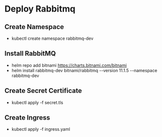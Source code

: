 # Deploy Rabbitmq

## Create Namespace

- kubectl create namespace rabbitmq-dev

## Install RabbitMQ

- helm repo add bitnami https://charts.bitnami.com/bitnami
- helm install rabbitmq-dev bitnami/rabbitmq --version 11.1.5 --namespace rabbitmq-dev

## Create Secret Certificate

- kubectl apply -f secret.tls

## Create Ingress

- kubectl apply -f ingress.yaml
